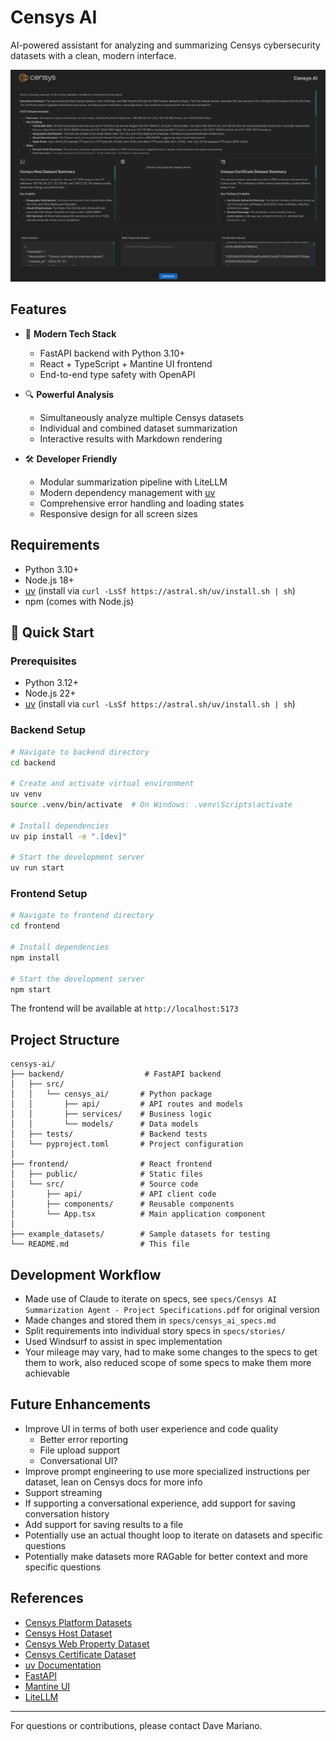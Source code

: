 # Censys AI

AI-powered assistant for analyzing and summarizing Censys cybersecurity datasets with a clean, modern interface.

![Censys AI Screenshot](screenshot.png)

## Features

- 🚀 **Modern Tech Stack**
  - FastAPI backend with Python 3.10+
  - React + TypeScript + Mantine UI frontend
  - End-to-end type safety with OpenAPI

- 🔍 **Powerful Analysis**
  - Simultaneously analyze multiple Censys datasets
  - Individual and combined dataset summarization
  - Interactive results with Markdown rendering

- 🛠 **Developer Friendly**
  - Modular summarization pipeline with LiteLLM
  - Modern dependency management with [uv](https://docs.astral.sh/uv/)
  - Comprehensive error handling and loading states
  - Responsive design for all screen sizes

## Requirements
- Python 3.10+
- Node.js 18+
- [uv](https://docs.astral.sh/uv/) (install via `curl -LsSf https://astral.sh/uv/install.sh | sh`)
- npm (comes with Node.js)

## 🚀 Quick Start

### Prerequisites
- Python 3.12+
- Node.js 22+
- [uv](https://docs.astral.sh/uv/) (install via `curl -LsSf https://astral.sh/uv/install.sh | sh`)

### Backend Setup

```bash
# Navigate to backend directory
cd backend

# Create and activate virtual environment
uv venv
source .venv/bin/activate  # On Windows: .venv\Scripts\activate

# Install dependencies
uv pip install -e ".[dev]"

# Start the development server
uv run start
```

### Frontend Setup

```bash
# Navigate to frontend directory
cd frontend

# Install dependencies
npm install

# Start the development server
npm start
```

The frontend will be available at `http://localhost:5173`

## Project Structure

```
censys-ai/
├── backend/                  # FastAPI backend
│   ├── src/
│   │   └── censys_ai/       # Python package
│   │       ├── api/         # API routes and models
│   │       ├── services/    # Business logic
│   │       └── models/      # Data models
│   ├── tests/               # Backend tests
│   └── pyproject.toml       # Project configuration
│
├── frontend/                # React frontend
│   ├── public/              # Static files
│   └── src/                 # Source code
│       ├── api/             # API client code
│       ├── components/      # Reusable components
│       └── App.tsx          # Main application component
│
├── example_datasets/        # Sample datasets for testing
└── README.md                # This file
```

## Development Workflow
- Made use of Claude to iterate on specs, see `specs/Censys AI Summarization Agent - Project Specifications.pdf` for original version
- Made changes and stored them in `specs/censys_ai_specs.md`
- Split requirements into individual story specs in `specs/stories/`
- Used Windsurf to assist in spec implementation
- Your mileage may vary, had to make some changes to the specs to get them to work, also reduced scope of some specs to make them more achievable

## Future Enhancements
- Improve UI in terms of both user experience and code quality
    - Better error reporting
    - File upload support
    - Conversational UI?
- Improve prompt engineering to use more specialized instructions per dataset, lean on Censys docs for more info
- Support streaming
- If supporting a conversational experience, add support for saving conversation history
- Add support for saving results to a file
- Potentially use an actual thought loop to iterate on datasets and specific questions
- Potentially make datasets more RAGable for better context and more specific questions

## References
- [Censys Platform Datasets](https://docs.censys.com/docs/platform-datasets)
- [Censys Host Dataset](https://docs.censys.com/docs/platform-host-dataset)
- [Censys Web Property Dataset](https://docs.censys.com/docs/platform-web-property-dataset)
- [Censys Certificate Dataset](https://docs.censys.com/docs/platform-certificate-dataset)
- [uv Documentation](https://docs.astral.sh/uv/)
- [FastAPI](https://fastapi.tiangolo.com/)
- [Mantine UI](https://mantine.dev/)
- [LiteLLM](https://github.com/BerriAI/litellm)

---

For questions or contributions, please contact Dave Mariano.
